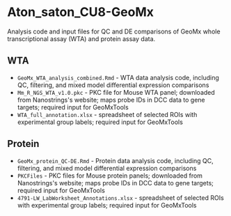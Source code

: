 # Aton_saton_CU8-GeoMx

Analysis code and input files for QC and DE comparisons of GeoMx whole transcriptional assay (WTA) and protein assay data. 

## WTA

* `GeoMx_WTA_analysis_combined.Rmd` - WTA data analysis code, including QC, filtering, and mixed model differential expression comparisons
* `Mm_R_NGS_WTA_v1.0.pkc` - PKC file for Mouse WTA panel; downloaded from Nanostrings's website; maps probe IDs in DCC data to gene targets; required input for GeoMxTools
* `WTA_full_annotation.xlsx` - spreadsheet of selected ROIs with experimental group labels; required input for GeoMxTools


## Protein 

* `GeoMx_protein_QC-DE.Rmd` - Protein data analysis code, including QC, filtering, and mixed model differential expression comparisons
* `PKCFiles` -  PKC files for Mouse protein panels; downloaded from Nanostrings's website; maps probe IDs in DCC data to gene targets; required input for GeoMxTools 
* `4791-LW_LabWorksheet_Annotations.xlsx` - spreadsheet of selected ROIs with experimental group labels; required input for GeoMxTools
